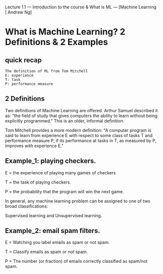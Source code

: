 Lecture 1.1 — Introduction to the course & What is ML — [Machine Learning | Andrew Ng]

# What is Machine Learning? 2 Definitions & 2 Examples
## quick recap
    The definition of ML from Tom Mitchell
    E: experience
    T: task
    P: performance measure

## 2 Definitions
Two definitions of Machine Learning are offered. Arthur Samuel described it as: "the field of study that gives computers the ability to learn without being explicitly programmed." This is an older, informal definition.

Tom Mitchell provides a more modern definition: "A computer program is said to learn from experience E with respect to some class of tasks T and performance measure P, if its performance at tasks in T, as measured by P, improves with experience E."

## Example_1: playing checkers.

E = the experience of playing many games of checkers

T = the task of playing checkers.

P = the probability that the program will win the next game.

In general, any machine learning problem can be assigned to one of two broad classifications:

Supervised learning and Unsupervised learning.

## Example_2: email spam filters.

E = Watching you label emails as spam or not spam.

T = Classify emails as spam or not spam.

P = The number (or fraction) of emails correctly classified as spam/not spam.